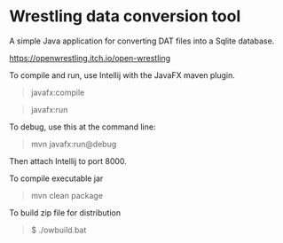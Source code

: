 # Wrestling data conversion tool

A simple Java application for converting DAT files into a Sqlite database.

https://openwrestling.itch.io/open-wrestling

To compile and run, use Intellij with the JavaFX maven plugin.

> javafx:compile

> javafx:run

To debug, use this at the command line:

> mvn javafx:run@debug

Then attach Intellij to port 8000.


To compile executable jar

> mvn clean package


To build zip file for distribution

> $ ./owbuild.bat
